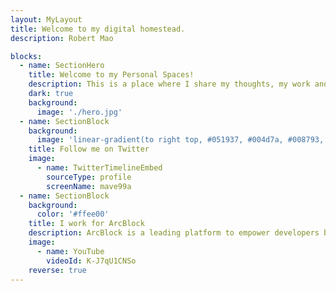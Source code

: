 ```yaml
---
layout: MyLayout
title: Welcome to my digital homestead.
description: Robert Mao

blocks:
  - name: SectionHero
    title: Welcome to my Personal Spaces!
    description: This is a place where I share my thoughts, my work and my interests. It is Powered by ArcBlock technology.
    dark: true
    background:
      image: './hero.jpg'
  - name: SectionBlock
    background:
      image: 'linear-gradient(to right top, #051937, #004d7a, #008793, #00bf72, #a8eb12)'
    title: Follow me on Twitter
    image:
      - name: TwitterTimelineEmbed
        sourceType: profile
        screenName: mave99a
  - name: SectionBlock
    background:
      color: '#ffee00'
    title: I work for ArcBlock
    description: ArcBlock is a leading platform to empower developers building dApps, DID(Decentralized Identity) and blockchain applications
    image:
      - name: YouTube
        videoId: K-J7qU1CNSo
    reverse: true
---
```

